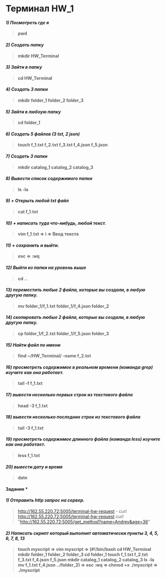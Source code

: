 # Терминал HW_1

#### **_1) Посмотреть где я_**

> **pwd**

#### **_2) Создать папку_**

> **mkdir HW_Terminal**

#### **_3) Зайти в папку_**

> **cd HW_Terminal**

#### **_4) Создать 3 папки_**

> **mkdir folder_1 folder_2 folder_3**

#### **_5) Зайти в любоую папку_**

> **cd folder_1**

#### **_6) Создать 5 файлов (3 txt, 2 json)_**

> **touch f_1.txt f_2.txt f_3.txt f_4.json f_5.json**

#### **_7) Создать 3 папки_**

> **mkdir catalog_1 catalog_2 catalog_3**

#### **_8) Вывести список содержимого папки_**

> **ls -la**

#### **_9) + Открыть любой txt файл_**

> **cat f_1.txt**

#### **_10) + написать туда что-нибудь, любой текст._**

> **vim f_1.txt => i => Ввод текста**

#### **_11) + сохранить и выйти._**

> **esc => :wq**

#### **_12) Выйти из папки на уровень выше_**

> **cd ..**

#### **_13) переместить любые 2 файла, которые вы создали, в любую другую папку._**

> **mv folder_1/f_1.txt folder_1/f_4.json folder_2**

#### **_14) скопировать любые 2 файла, которые вы создали, в любую другую папку._**

> **cp folder_1/f_2.txt folder_1/f_5.json folder_3**

#### **_15) Найти файл по имени_**

> **find ~/HW_Terminal/ -name f_2.txt**

#### **_16) просмотреть содержимое в реальном времени (команда grep) изучите как она работает._**

> **tail -f f_1.txt**

#### **_17) вывести несколько первых строк из текстового файла_**

> **head -3 f_1.txt**

#### **_18) вывести несколько последних строк из текстового файла_**

> **tail -3 f_1.txt**

#### **_19) просмотреть содержимое длинного файла (команда less) изучите как она работает._**

> **less f_1.txt**

#### **_20) вывести дату и время_**

> **date**

#### Задание \*

#### **_1) Отправить http запрос на сервер._**

> http://162.55.220.72:5005/terminal-hw-request -
> curl http://162.55.220.72:5005/terminal-hw-request
> curl "http://162.55.220.72:5005/get_method?name=Andrey&age=36"

#### **_2) Написать скрипт который выполнит автоматически пункты 3, 4, 5, 6, 7, 8, 13_**

> **touch myscript => vim myscript =>
> (#!/bin/bash
> cd HW_Terminal
> mkdir folder_1 folder_2 folder_3
> cd folder_1
> touch f_1.txt f_2.txt f_3.txt f_4.json f_5.json
> mkdir catalog_1 catalog_2 catalog_3
> ls -la
> mv f_1.txt f_4.json ../folder_2) =>
> esc :wq => chmod +x ./myscript => ./myscript**
